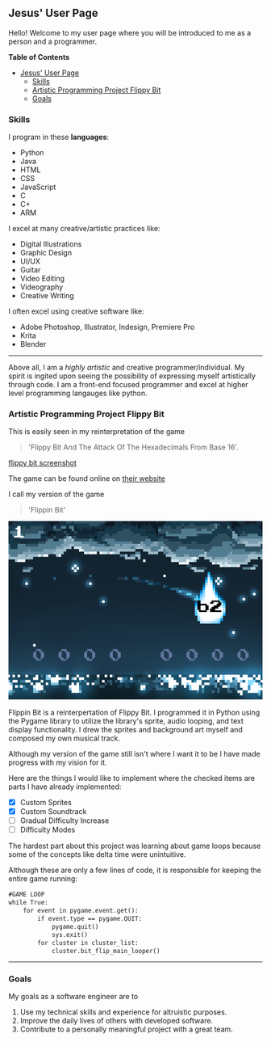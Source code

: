 ## Jesus' User Page

Hello! Welcome to my user page where you will be introduced to me as a person
and a programmer.

**Table of Contents**
- [Jesus' User Page](#jesus-user-page)
  - [Skills](#skills)
  - [Artistic Programming Project Flippy Bit](#artistic-programming-project-flippy-bit)
  - [Goals](#goals)

### Skills
I program in these **languages**:
* Python
* Java
* HTML
* CSS
* JavaScript
* C
* C+
* ARM
  
I excel at many creative/artistic practices like:
* Digital Illustrations
* Graphic Design
* UI/UX
* Guitar 
* Video Editing
* Videography
* Creative Writing 
  
I often excel using creative software like:
* Adobe Photoshop, Illustrator, Indesign, Premiere Pro
* Krita
* Blender
  
---
Above all, I am a *highly artistic* and creative programmer/individual.
My spirit is ingited upon seeing the possibility of expressing myself 
artistically through code. I am a front-end focused programmer and excel at 
higher level programming langauges like python.

### Artistic Programming Project Flippy Bit
This is easily seen in my reinterpretation of the game 
> 'Flippy Bit And The Attack Of The Hexadecimals From Base 16'.

[flippy bit screenshot](src\flippy-bit.png)

The game can be found online on [their website](https://flippybitandtheattackofthehexadecimalsfrombase16.com/)

I call my version of the game 
> 'Flippin Bit'

![flippin bit/my version screenshot](src\flippin-bit.png)

Flippin Bit is a reinterpertation of Flippy Bit. I programmed it in Python using
the Pygame library to utilize the library's sprite, audio looping, and text 
display functionality. I drew the sprites and background art myself and composed
my own musical track.

Although my version of the game still isn't where I want it to be I have made 
progress with my vision for it.

Here are the things I would like to implement where the checked items are parts
I have already implemented:
- [x] Custom Sprites
- [X] Custom Soundtrack
- [ ] Gradual Difficulty Increase
- [ ] Difficulty Modes

The hardest part about this project was learning about game loops because some 
of the concepts like delta time were unintuitive.

Although these are only a few lines of code, it is responsible for keeping the 
entire game running:

    #GAME LOOP
    while True:
        for event in pygame.event.get():
            if event.type == pygame.QUIT:
                pygame.quit()
                sys.exit()
            for cluster in cluster_list:
                cluster.bit_flip_main_looper()


---

### Goals
My goals as a software engineer are to
1. Use my technical skills and experience for altruistic purposes. 
2. Improve the daily lives of others with developed software.
3. Contribute to a personally meaningful project with a great team.